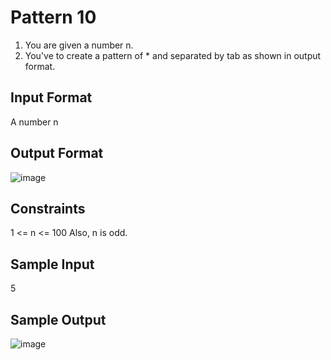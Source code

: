 # Pattern 10

1. You are given a number n.
2. You've to create a pattern of * and separated by tab as shown in output format.

## Input Format
A number n
## Output Format
![image](https://user-images.githubusercontent.com/46378797/122225581-d06a1800-ced2-11eb-8f86-d377087968df.png)

## Constraints
1 <= n <= 100
Also, n is odd.
## Sample Input
5
## Sample Output
![image](https://user-images.githubusercontent.com/46378797/122225610-d7912600-ced2-11eb-882f-9ee5e93267c4.png)
